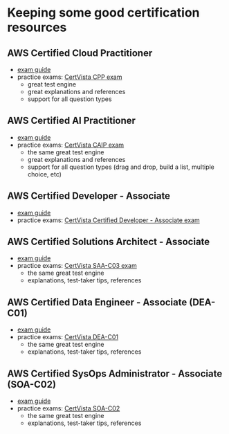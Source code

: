 # Keeping some good certification resources

## AWS Certified Cloud Practitioner
- [exam guide](https://d1.awsstatic.com/training-and-certification/docs-cloud-practitioner/AWS-Certified-Cloud-Practitioner_Exam-Guide.pdf)
- practice exams: [CertVista CPP exam](https://certvista.com/exams/amazon/CLF-C02)
    - great test engine
    - great explanations and references
    - support for all question types
 
## AWS Certified AI Practitioner
- [exam guide](https://d1.awsstatic.com/training-and-certification/docs-ai-practitioner/AWS-Certified-AI-Practitioner_Exam-Guide.pdf)
- practice exams: [CertVista CAIP exam](https://certvista.com/exams/amazon/AIF-C01)
    - the same great test engine
    - great explanations and references
    - support for all question types (drag and drop, build a list, multiple choice, etc)
 
## AWS Certified Developer - Associate
- [exam guide](https://d1.awsstatic.com/training-and-certification/docs-dev-associate/AWS-Certified-Developer-Associate_Exam-Guide.pdf)
- practice exams: [CertVista Certified Developer - Associate exam](https://certvista.com/exams/amazon/DVA-C02)

## AWS Certified Solutions Architect - Associate
- [exam guide](https://d1.awsstatic.com/training-and-certification/docs-sa-assoc/AWS-Certified-Solutions-Architect-Associate_Exam-Guide.pdf)
- practice exams: [CertVista SAA-C03 exam](https://certvista.com/exams/amazon/SAA-C03)
    - the same great test engine
    - explanations, test-taker tips, references

## AWS Certified Data Engineer - Associate (DEA-C01)
- [exam guide](https://d1.awsstatic.com/training-and-certification/docs-data-engineer-associate/AWS-Certified-Data-Engineer-Associate_Exam-Guide.pdf)
- practice exams: [CertVista DEA-C01](https://certvista.com/exams/amazon/DEA-C01)
    - the same great test engine
    - explanations, test-taker tips, references
 
## AWS Certified SysOps Administrator - Associate (SOA-C02)
- [exam guide](https://d1.awsstatic.com/training-and-certification/docs-sysops-associate/AWS-Certified-SysOps-Administrator-Associate_Exam-Guide.pdf)
- practice exams: [CertVista SOA-C02](https://certvista.com/exams/amazon/SOA-C02)
    - the same great test engine
    - explanations, test-taker tips, references
